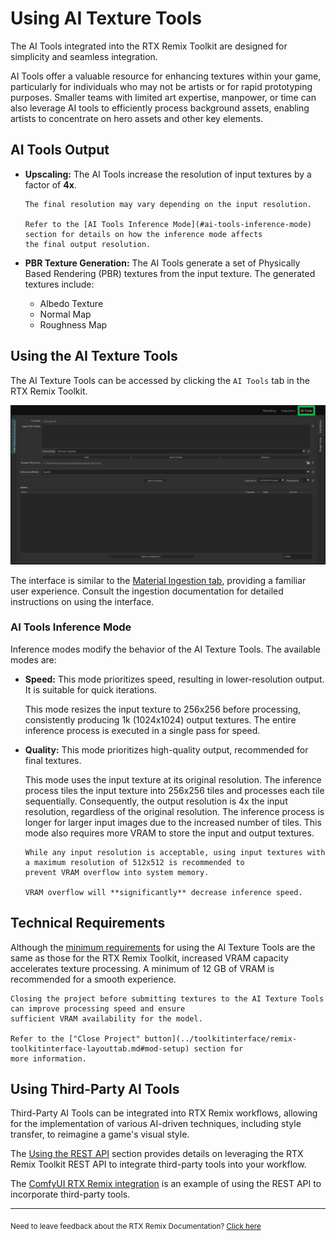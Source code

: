 # Using AI Texture Tools

The AI Tools integrated into the RTX Remix Toolkit are designed for simplicity and seamless integration.

AI Tools offer a valuable resource for enhancing textures within your game, particularly for individuals who may not be
artists or for rapid prototyping purposes. Smaller teams with limited art expertise, manpower, or time can also leverage
AI tools to efficiently process background assets, enabling artists to concentrate on hero assets and other key
elements.

## AI Tools Output

* **Upscaling:** The AI Tools increase the resolution of input textures by a factor of **4x**.

  ```{note}
  The final resolution may vary depending on the input resolution.

  Refer to the [AI Tools Inference Mode](#ai-tools-inference-mode) section for details on how the inference mode affects
  the final output resolution.
  ```

* **PBR Texture Generation:** The AI Tools generate a set of Physically Based Rendering (PBR) textures from the input
  texture. The generated textures include:
    * Albedo Texture
    * Normal Map
    * Roughness Map

## Using the AI Texture Tools

The AI Texture Tools can be accessed by clicking the `AI Tools` tab in the RTX Remix Toolkit.

![AI Tools Tab](../data/images/remix-aitexturetools-overview.png)

The interface is similar to the [Material Ingestion tab](learning-ingestion.md#ingesting-assets), providing a familiar
user experience. Consult the ingestion documentation for detailed instructions on using the interface.

### AI Tools Inference Mode

Inference modes modify the behavior of the AI Texture Tools. The available modes are:

* **Speed:** This mode prioritizes speed, resulting in lower-resolution output. It is suitable for quick iterations.

  This mode resizes the input texture to 256x256 before processing, consistently producing 1k (1024x1024) output
  textures. The entire inference process is executed in a single pass for speed.

* **Quality:** This mode prioritizes high-quality output, recommended for final textures.

  This mode uses the input texture at its original resolution. The inference process tiles the input texture into
  256x256 tiles and processes each tile sequentially. Consequently, the output resolution is 4x the input resolution,
  regardless of the original resolution. The inference process is longer for larger input images due to the increased
  number of tiles. This mode also requires more VRAM to store the input and output textures.

  ```{warning}
  While any input resolution is acceptable, using input textures with a maximum resolution of 512x512 is recommended to
  prevent VRAM overflow into system memory.

  VRAM overflow will **significantly** decrease inference speed.
  ```

## Technical Requirements

Although the [minimum requirements](../introduction/intro-requirements.md) for using the AI Texture Tools are the same
as those for the RTX Remix Toolkit, increased VRAM capacity accelerates texture processing. A minimum of 12 GB of VRAM
is recommended for a smooth experience.

```{tip}
Closing the project before submitting textures to the AI Texture Tools can improve processing speed and ensure
sufficient VRAM availability for the model.

Refer to the ["Close Project" button](../toolkitinterface/remix-toolkitinterface-layouttab.md#mod-setup) section for
more information.
```

## Using Third-Party AI Tools

Third-Party AI Tools can be integrated into RTX Remix workflows, allowing for the implementation of various AI-driven
techniques, including style transfer, to reimagine a game's visual style.

The [Using the REST API](learning-restapi.md) section provides details on leveraging the RTX Remix Toolkit REST API to
integrate third-party tools into your workflow.

The [ComfyUI RTX Remix integration](https://github.com/NVIDIAGameWorks/ComfyUI-RTX-Remix) is an example of using the
REST API to incorporate third-party tools.

***
<sub> Need to leave feedback about the RTX Remix Documentation?  [Click here](https://github.com/NVIDIAGameWorks/rtx-remix/issues/new?assignees=nvdamien&labels=documentation%2Cfeedback%2Ctriage&projects=&template=documentation_feedback.yml&title=%5BDocumentation+feedback%5D%3A+) </sub>
